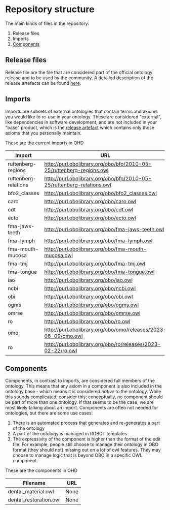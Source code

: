 # Repository structure

The main kinds of files in the repository:

1. Release files
2. Imports
3. [Components](#components)

## Release files
Release file are the file that are considered part of the official ontology release and to be used by the community. A detailed description of the release artefacts can be found [here](https://github.com/INCATools/ontology-development-kit/blob/master/docs/ReleaseArtefacts.md).

## Imports
Imports are subsets of external ontologies that contain terms and axioms you would like to re-use in your ontology. These are considered "external", like dependencies in software development, and are not included in your "base" product, which is the [release artefact](https://github.com/INCATools/ontology-development-kit/blob/master/docs/ReleaseArtefacts.md) which contains only those axioms that you personally maintain.

These are the current imports in OHD

| Import | URL | Type |
| ------ | --- | ---- |
| ruttenberg-regions | http://purl.obolibrary.org/obo/bfo/2010-05-25/ruttenberg-regions.owl | None |
| ruttenberg-relations | http://purl.obolibrary.org/obo/bfo/2010-05-25/ruttenberg-relations.owl | None |
| bfo2_classes | http://purl.obolibrary.org/obo/bfo2_classes.owl | custom |
| caro | http://purl.obolibrary.org/obo/caro.owl | None |
| cdt | http://purl.obolibrary.org/obo/cdt.owl | None |
| ecto | http://purl.obolibrary.org/obo/ecto.owl | None |
| fma-jaws-teeth | http://purl.obolibrary.org/obo/fma-jaws-teeth.owl | None |
| fma-lymph | http://purl.obolibrary.org/obo/fma-lymph.owl | None |
| fma-mouth-mucosa | http://purl.obolibrary.org/obo/fma-mouth-mucosa.owl | None |
| fma-tmj | http://purl.obolibrary.org/obo/fma-tmj.owl | None |
| fma-tongue | http://purl.obolibrary.org/obo/fma-tongue.owl | None |
| iao | http://purl.obolibrary.org/obo/iao.owl | None |
| ncbi | http://purl.obolibrary.org/obo/ncbi.owl | None |
| obi | http://purl.obolibrary.org/obo/obi.owl | None |
| ogms | http://purl.obolibrary.org/obo/ogms.owl | None |
| omrse | http://purl.obolibrary.org/obo/omrse.owl | None |
| ro | http://purl.obolibrary.org/obo/ro.owl | None |
| omo | http://purl.obolibrary.org/obo/omo/releases/2023-06-09/omo.owl | None |
| ro | http://purl.obolibrary.org/obo/ro/releases/2023-02-22/ro.owl | None |

## Components
Components, in contrast to imports, are considered full members of the ontology. This means that any axiom in a component is also included in the ontology base - which means it is considered _native_ to the ontology. While this sounds complicated, consider this: conceptually, no component should be part of more than one ontology. If that seems to be the case, we are most likely talking about an import. Components are often not needed for ontologies, but there are some use cases:

1. There is an automated process that generates and re-generates a part of the ontology
2. A part of the ontology is managed in ROBOT templates
3. The expressivity of the component is higher than the format of the edit file. For example, people still choose to manage their ontology in OBO format (they should not) missing out on a lot of owl features. They may choose to manage logic that is beyond OBO in a specific OWL component.

These are the components in OHD

| Filename | URL |
| -------- | --- |
| dental_material.owl | None |
| dental_restoration.owl | None |
